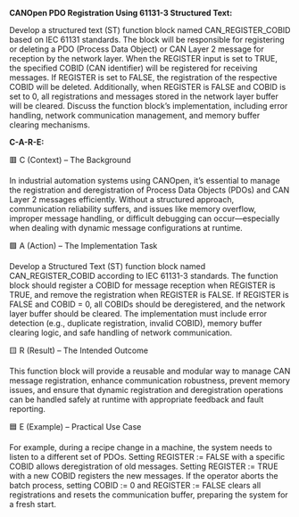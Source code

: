 **CANOpen PDO Registration Using 61131-3 Structured Text:**

Develop a structured text (ST) function block named CAN_REGISTER_COBID based on IEC 61131 standards. The block will be responsible for registering or deleting a PDO (Process Data Object) or CAN Layer 2 message for reception by the network layer. When the REGISTER input is set to TRUE, the specified COBID (CAN identifier) will be registered for receiving messages. If REGISTER is set to FALSE, the registration of the respective COBID will be deleted. Additionally, when REGISTER is FALSE and COBID is set to 0, all registrations and messages stored in the network layer buffer will be cleared. Discuss the function block’s implementation, including error handling, network communication management, and memory buffer clearing mechanisms.

**C-A-R-E:**

🟥 C (Context) – The Background

In industrial automation systems using CANOpen, it’s essential to manage the registration and deregistration of Process Data Objects (PDOs) and CAN Layer 2 messages efficiently. Without a structured approach, communication reliability suffers, and issues like memory overflow, improper message handling, or difficult debugging can occur—especially when dealing with dynamic message configurations at runtime.

🟩 A (Action) – The Implementation Task

Develop a Structured Text (ST) function block named CAN_REGISTER_COBID according to IEC 61131-3 standards. The function block should register a COBID for message reception when REGISTER is TRUE, and remove the registration when REGISTER is FALSE. If REGISTER is FALSE and COBID = 0, all COBIDs should be deregistered, and the network layer buffer should be cleared. The implementation must include error detection (e.g., duplicate registration, invalid COBID), memory buffer clearing logic, and safe handling of network communication.

🟨 R (Result) – The Intended Outcome

This function block will provide a reusable and modular way to manage CAN message registration, enhance communication robustness, prevent memory issues, and ensure that dynamic registration and deregistration operations can be handled safely at runtime with appropriate feedback and fault reporting.

🟦 E (Example) – Practical Use Case

For example, during a recipe change in a machine, the system needs to listen to a different set of PDOs. Setting REGISTER := FALSE with a specific COBID allows deregistration of old messages. Setting REGISTER := TRUE with a new COBID registers the new messages. If the operator aborts the batch process, setting COBID := 0 and REGISTER := FALSE clears all registrations and resets the communication buffer, preparing the system for a fresh start.
